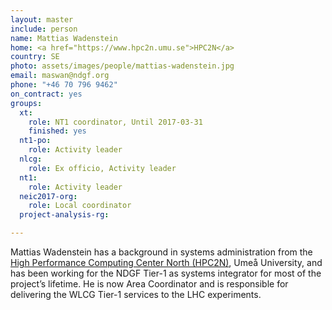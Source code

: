 ```yaml
---
layout: master
include: person
name: Mattias Wadenstein
home: <a href="https://www.hpc2n.umu.se">HPC2N</a>
country: SE
photo: assets/images/people/mattias-wadenstein.jpg
email: maswan@ndgf.org
phone: "+46 70 796 9462"
on_contract: yes
groups:
  xt:
    role: NT1 coordinator, Until 2017-03-31
    finished: yes
  nt1-po:
    role: Activity leader
  nlcg:
    role: Ex officio, Activity leader
  nt1:
    role: Activity leader
  neic2017-org:
    role: Local coordinator
  project-analysis-rg:

---
```


Mattias Wadenstein has a background in systems administration from the [High
Performance Computing Center North (HPC2N)](https://www.hpc2n.umu.se), Umeå
University, and has been working for the NDGF Tier-1 as systems integrator for
most of the project’s lifetime. He is now Area Coordinator and is responsible
for delivering the WLCG Tier-1 services to the LHC experiments.
